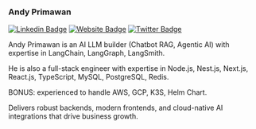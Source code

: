 ### Andy Primawan

[![Linkedin Badge](https://img.shields.io/badge/-LinkedIn-0e76a8?style=flat-square&logo=Linkedin&logoColor=white)](https://www.linkedin.com/in/andy-primawan/)
[![Website Badge](https://img.shields.io/badge/Website-3b5998?style=flat-square&logo=google-chrome&logoColor=white)](https://dojotek.id/author/andy-primawan/)
[![Twitter Badge](https://img.shields.io/badge/-Twitter-00acee?style=flat-square&logo=Twitter&logoColor=white)](https://x.com/AndyPmw)

Andy Primawan is an AI LLM builder (Chatbot RAG, Agentic AI) with expertise in LangChain, LangGraph, LangSmith.

He is also a full-stack engineer with expertise in Node.js, Nest.js, Next.js, React.js, TypeScript, MySQL, PostgreSQL, Redis.

BONUS: experienced to handle AWS, GCP, K3S, Helm Chart.

Delivers robust backends, modern frontends, and cloud-native AI integrations that drive business growth.
